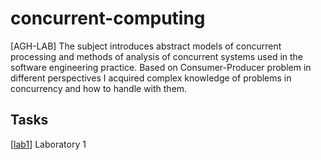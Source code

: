 # concurrent-computing
[AGH-LAB] The subject introduces abstract models of concurrent processing and methods of analysis of concurrent systems used in the software engineering practice. Based on Consumer-Producer problem in different perspectives I acquired complex knowledge of problems in concurrency and how to handle with them.

## Tasks
\[[lab1](https://github.com/MexAsimov/concurrent-computing/)] Laboratory 1
